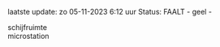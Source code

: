 laatste update: 
zo 05-11-2023  6:12   uur 
Status: FAALT - geel - 
<div class="service R">schijfruimte</div><div class="service R">microstation</div>